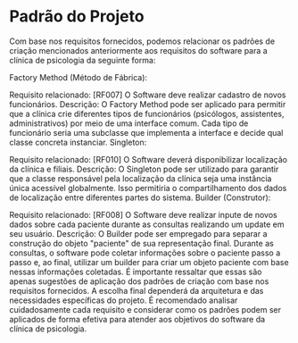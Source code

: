 # Padrão do Projeto

Com base nos requisitos fornecidos, podemos relacionar os padrões de criação mencionados anteriormente aos requisitos do software para a clínica de psicologia da seguinte forma:

Factory Method (Método de Fábrica):

Requisito relacionado: [RF007] O Software deve realizar cadastro de novos funcionários.
Descrição: O Factory Method pode ser aplicado para permitir que a clínica crie diferentes tipos de funcionários (psicólogos, assistentes, administrativos) por meio de uma interface comum. Cada tipo de funcionário seria uma subclasse que implementa a interface e decide qual classe concreta instanciar.
Singleton:

Requisito relacionado: [RF010] O Software deverá disponibilizar localização da clínica e filiais.
Descrição: O Singleton pode ser utilizado para garantir que a classe responsável pela localização da clínica seja uma instância única acessível globalmente. Isso permitiria o compartilhamento dos dados de localização entre diferentes partes do sistema.
Builder (Construtor):

Requisito relacionado: [RF008] O Software deve realizar inpute de novos dados sobre cada paciente durante as consultas realizando um update em seu usuário.
Descrição: O Builder pode ser empregado para separar a construção do objeto "paciente" de sua representação final. Durante as consultas, o software pode coletar informações sobre o paciente passo a passo e, ao final, utilizar um builder para criar um objeto paciente com base nessas informações coletadas.
É importante ressaltar que essas são apenas sugestões de aplicação dos padrões de criação com base nos requisitos fornecidos. A escolha final dependerá da arquitetura e das necessidades específicas do projeto. É recomendado analisar cuidadosamente cada requisito e considerar como os padrões podem ser aplicados de forma efetiva para atender aos objetivos do software da clínica de psicologia. 
